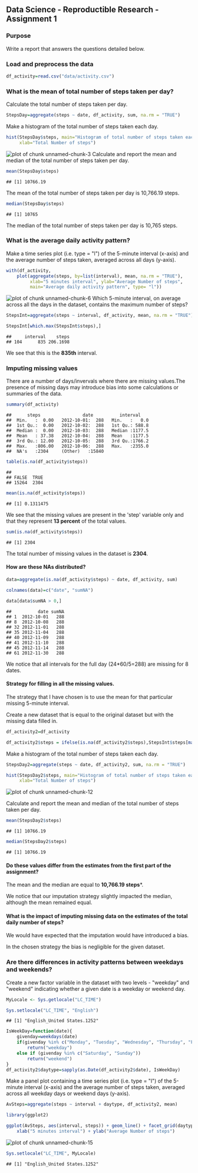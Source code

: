 ## Data Science - Reproductible Research - Assignment 1

### Purpose

Write a report that answers the questions detailed below.

### Load and preprocess the data


```r
df_activity=read.csv("data/activity.csv")
```

### What is the mean of total number of steps taken per day?


Calculate the total number of steps taken per day.


```r
StepsDay=aggregate(steps ~ date, df_activity, sum, na.rm = "TRUE")
```
Make a histogram of the total number of steps taken each day.


```r
hist(StepsDay$steps, main="Histogram of total number of steps taken each day",
     xlab="Total Number of steps")
```

![plot of chunk unnamed-chunk-3](figure/unnamed-chunk-3-1.png) 
Calculate and report the mean and median of the total number of steps taken per day.


```r
mean(StepsDay$steps)
```

```
## [1] 10766.19
```
The mean of the total number of steps taken per day is 10,766.19 steps.


```r
median(StepsDay$steps)
```

```
## [1] 10765
```
The median of the total number of steps taken per day is 10,765 steps.

### What is the average daily activity pattern?

Make a time series plot (i.e. type = "l") of the 5-minute interval (x-axis) and the average number of steps taken, averaged across all days (y-axis).


```r
with(df_activity,
    plot(aggregate(steps, by=list(interval), mean, na.rm = "TRUE"),
         xlab="5 minutes interval", ylab="Average Number of steps",
         main="Average daily activity pattern", type= "l"))
```

![plot of chunk unnamed-chunk-6](figure/unnamed-chunk-6-1.png) 
Which 5-minute interval, on average across all the days in the dataset, contains the maximum number of steps?


```r
StepsInt=aggregate(steps ~ interval, df_activity, mean, na.rm = "TRUE")

StepsInt[which.max(StepsInt$steps),]
```

```
##     interval    steps
## 104      835 206.1698
```
We see that this is the **835th** interval.


### Imputing missing values

There are a number of days/invervals where there are missing values.The presence of missing days may introduce bias into some calculations or summaries of the data.


```r
summary(df_activity)
```

```
##      steps                date          interval     
##  Min.   :  0.00   2012-10-01:  288   Min.   :   0.0  
##  1st Qu.:  0.00   2012-10-02:  288   1st Qu.: 588.8  
##  Median :  0.00   2012-10-03:  288   Median :1177.5  
##  Mean   : 37.38   2012-10-04:  288   Mean   :1177.5  
##  3rd Qu.: 12.00   2012-10-05:  288   3rd Qu.:1766.2  
##  Max.   :806.00   2012-10-06:  288   Max.   :2355.0  
##  NA's   :2304     (Other)   :15840
```

```r
table(is.na(df_activity$steps))
```

```
## 
## FALSE  TRUE 
## 15264  2304
```

```r
mean(is.na(df_activity$steps))
```

```
## [1] 0.1311475
```

We see that the missing values are present in the 'step' variable only and that they represent **13 percent** of the total values.


```r
sum(is.na(df_activity$steps))
```

```
## [1] 2304
```

The total number of missing values in the dataset is **2304**.

#### How are these NAs distributed?


```r
data=aggregate(is.na(df_activity$steps) ~ date, df_activity, sum)

colnames(data)=c("date", "sumNA")

data[data$sumNA > 0,]
```

```
##          date sumNA
## 1  2012-10-01   288
## 8  2012-10-08   288
## 32 2012-11-01   288
## 35 2012-11-04   288
## 40 2012-11-09   288
## 41 2012-11-10   288
## 45 2012-11-14   288
## 61 2012-11-30   288
```
We notice that all intervals for the full day (24*60/5=288) are missing for 8 dates.

#### Strategy for filling in all the missing values.

The strategy that I have chosen is to use the mean for that particular missing 5-minute interval.

Create a new dataset that is equal to the original dataset but with the missing data filled in.



```r
df_activity2=df_activity

df_activity2$steps = ifelse(is.na(df_activity2$steps),StepsInt$steps[match(df_activity2$interval, StepsInt$interval)],df_activity2$steps)
```

Make a histogram of the total number of steps taken each day.


```r
StepsDay2=aggregate(steps ~ date, df_activity2, sum, na.rm = "TRUE")

hist(StepsDay2$steps, main="Histogram of total number of steps taken each day",
     xlab="Total Number of steps")
```

![plot of chunk unnamed-chunk-12](figure/unnamed-chunk-12-1.png) 

Calculate and report the mean and median of the total number of steps taken per day.


```r
mean(StepsDay2$steps)
```

```
## [1] 10766.19
```

```r
median(StepsDay2$steps)
```

```
## [1] 10766.19
```

####  Do these values differ from the estimates from the first part of the assignment?

The mean and the median are equal to **10,766.19 steps***. 

We notice that our imputation strategy slightly impacted the median, although the mean remained equal.

#### What is the impact of imputing missing data on the estimates of the total daily number of steps?

We would have expected that the imputation would have introduced a bias.

In the chosen strategy the bias is negligible for the given dataset.

### Are there differences in activity patterns between weekdays and weekends?

Create a new factor variable in the dataset with two levels - "weekday" and "weekend" indicating whether a given date is a weekday or weekend day.


```r
MyLocale <- Sys.getlocale("LC_TIME")

Sys.setlocale("LC_TIME", "English")
```

```
## [1] "English_United States.1252"
```

```r
IsWeekDay=function(date){
    givenday=weekdays(date)
    if(givenday %in% c("Monday", "Tuesday", "Wednesday", "Thursday", "Friday")) 
        return("weekday")
    else if (givenday %in% c("Saturday", "Sunday"))
        return("weekend")
}
df_activity2$daytype=sapply(as.Date(df_activity2$date), IsWeekDay)
```

Make a panel plot containing a time series plot (i.e. type = "l") of the 5-minute interval (x-axis) and the average number of steps taken, averaged across all weekday days or weekend days (y-axis).


```r
AvSteps=aggregate(steps ~ interval + daytype, df_activity2, mean)

library(ggplot2)

ggplot(AvSteps, aes(interval, steps)) + geom_line() + facet_grid(daytype ~ .) + 
    xlab("5 minutes interval") + ylab("Average Number of steps")
```

![plot of chunk unnamed-chunk-15](figure/unnamed-chunk-15-1.png) 

```r
Sys.setlocale("LC_TIME", MyLocale)
```

```
## [1] "English_United States.1252"
```


